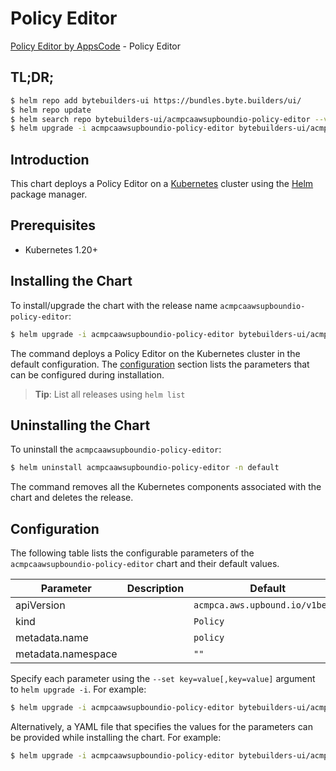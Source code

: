 # Policy Editor

[Policy Editor by AppsCode](https://byte.builders) - Policy Editor

## TL;DR;

```bash
$ helm repo add bytebuilders-ui https://bundles.byte.builders/ui/
$ helm repo update
$ helm search repo bytebuilders-ui/acmpcaawsupboundio-policy-editor --version=v0.4.18
$ helm upgrade -i acmpcaawsupboundio-policy-editor bytebuilders-ui/acmpcaawsupboundio-policy-editor -n default --create-namespace --version=v0.4.18
```

## Introduction

This chart deploys a Policy Editor on a [Kubernetes](http://kubernetes.io) cluster using the [Helm](https://helm.sh) package manager.

## Prerequisites

- Kubernetes 1.20+

## Installing the Chart

To install/upgrade the chart with the release name `acmpcaawsupboundio-policy-editor`:

```bash
$ helm upgrade -i acmpcaawsupboundio-policy-editor bytebuilders-ui/acmpcaawsupboundio-policy-editor -n default --create-namespace --version=v0.4.18
```

The command deploys a Policy Editor on the Kubernetes cluster in the default configuration. The [configuration](#configuration) section lists the parameters that can be configured during installation.

> **Tip**: List all releases using `helm list`

## Uninstalling the Chart

To uninstall the `acmpcaawsupboundio-policy-editor`:

```bash
$ helm uninstall acmpcaawsupboundio-policy-editor -n default
```

The command removes all the Kubernetes components associated with the chart and deletes the release.

## Configuration

The following table lists the configurable parameters of the `acmpcaawsupboundio-policy-editor` chart and their default values.

|     Parameter      | Description |                  Default                   |
|--------------------|-------------|--------------------------------------------|
| apiVersion         |             | <code>acmpca.aws.upbound.io/v1beta1</code> |
| kind               |             | <code>Policy</code>                        |
| metadata.name      |             | <code>policy</code>                        |
| metadata.namespace |             | <code>""</code>                            |


Specify each parameter using the `--set key=value[,key=value]` argument to `helm upgrade -i`. For example:

```bash
$ helm upgrade -i acmpcaawsupboundio-policy-editor bytebuilders-ui/acmpcaawsupboundio-policy-editor -n default --create-namespace --version=v0.4.18 --set apiVersion=acmpca.aws.upbound.io/v1beta1
```

Alternatively, a YAML file that specifies the values for the parameters can be provided while
installing the chart. For example:

```bash
$ helm upgrade -i acmpcaawsupboundio-policy-editor bytebuilders-ui/acmpcaawsupboundio-policy-editor -n default --create-namespace --version=v0.4.18 --values values.yaml
```
